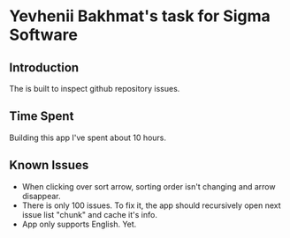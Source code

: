 # Yevhenii Bakhmat's task for Sigma Software

## Introduction

The is built to inspect github repository issues.

## Time Spent

Building this app I've spent about 10 hours.

## Known Issues

- When clicking over sort arrow, sorting order isn't changing and arrow disappear.
- There is only 100 issues. To fix it, the app should recursively open next issue list "chunk" and cache it's info.
- App only supports English. Yet.
